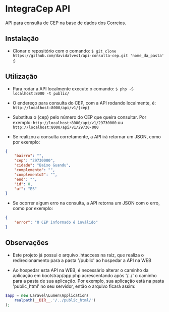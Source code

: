 # IntegraCep API

API para consulta de CEP na base de dados dos Correios.

## Instalação

- Clonar o repositório com o comando: `$ git clone https://github.com/davidalves1/api-consulta-cep.git 'nome_da_pasta'` :)

## Utilização

- Para rodar a API localmente execute o comando: `$ php -S localhost:8000 -t public/`

- O endereço para consulta do CEP, com a API rodando localmente, é: `http://localhost:8000/api/v1/{cep}`

- Substitua o {cep} pelo número do CEP que queira consultar. Por exemplo: `http://localhost:8000/api/v1/29730000` ou `http://localhost:8000/api/v1/29730-000`

- Se realizou a consulta corretamente, a API irá retornar um JSON, como por exemplo:

```json
{
    "bairro": "",
    "cep": "29730000",
    "cidade": "Baixo Guandu",
    "complemento": "",
    "complemento2": "",
    "end": "",
    "id": 0,
    "uf": "ES"
}
```

- Se ocorrer algum erro na consulta, a API retorna um JSON com o erro, como por exemplo:

```json
{
    "error": "O CEP informado é inválido"
}
```

## Observações

- Este projeto já possui o arquivo .htaccess na raiz, que realiza o redirecionamento para a pasta '/public' ao hospedar a API na WEB

- Ao hospedar esta API na WEB, é necessário alterar o caminho da aplicação em bootstrap/app.php acrescentando após '/../' o caminho para a pasta de sua aplicação. Por exemplo, sua aplicação está na pasta 'public_html' no seu servidor, então o arquivo ficará assim:

```php
$app = new Laravel\Lumen\Application(
    realpath(__DIR__.'/../public_html/')
);
```

